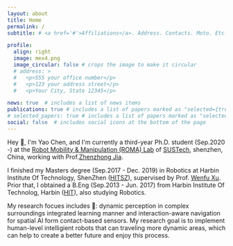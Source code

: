 ```yaml
---
layout: about
title: Home
permalink: /
subtitle: # <a href='#'>Affiliations</a>. Address. Contacts. Moto. Etc.

profile:
  align: right
  image: mex4.png
  image_circular: false # crops the image to make it circular
  # address: >
  #   <p>555 your office number</p>
  #   <p>123 your address street</p>
  #   <p>Your City, State 12345</p>

news: true  # includes a list of news items
publications: true # includes a list of papers marked as "selected={true}"
# selected_papers: true # includes a list of papers marked as "selected={true}"
social: false  # includes social icons at the bottom of the page
---
```


Hey 👋, I'm Yao Chen, and I'm currently a third-year Ph.D. student (Sep.2020 -) at the [Robot Mobility & Manipulation (ROMA) Lab](https://www.sustech.edu.cn/) of [SUSTech](https://www.sustech.edu.cn/), shenzhen, China, working with Prof.[Zhenzhong Jia](https://mee.sustech.edu.cn/2019/jiaoshou4_0930/842.html).

I finished my Masters degree (Sep.2017 - Dec. 2019) in Robotics at Harbin Institute Of Technology, ShenZhen ([HITSZ](http://en.hitsz.edu.cn/)), supervised by Prof. [Wenfu Xu](http://faculty.hitsz.edu.cn/xuwenfu).
Prior that, I obtained a B.Eng (Sep.2013 - Jun. 2017) from Harbin Institute Of Technolog, Harbin ([HIT](http://www.hit.edu.cn/)), also studying Robotics.

<!-- <p style="margin-top:50px"></p> -->
My research focues includes 🔭: dynamic perception in complex surroundings integrated learning manner and interaction-aware navigation for spatial AI form contact-based sensors.
My research goal is to implement human-level intelligient robots that can traveling more dynamic areas, which can help to create a better future and enjoy this process. 
